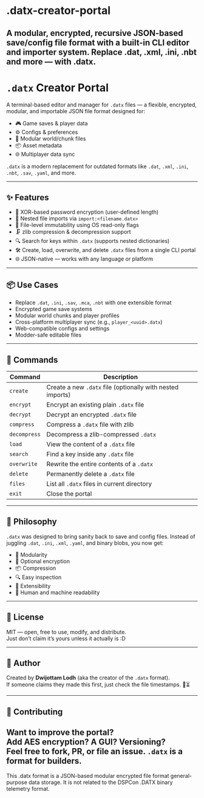 # .datx-creator-portal
 A modular, encrypted, recursive JSON-based save/config file format with a built-in CLI editor and importer system. Replace .dat, .xml, .ini, .nbt and more — with .datx.
---------------------------------------------------------------------------------------------------------------------------------
# `.datx` Creator Portal

A terminal-based editor and manager for `.datx` files — a flexible, encrypted, modular, and importable JSON file format designed for:

- 🎮 Game saves & player data
- ⚙️ Configs & preferences
- 🧱 Modular world/chunk files
- 📦 Asset metadata
- 🌐 Multiplayer data sync

`.datx` is a modern replacement for outdated formats like `.dat`, `.xml`, `.ini`, `.nbt`, `.sav`, `.yaml`, and more.

---

## ✨ Features

- 🔐 XOR-based password encryption (user-defined length)
- 🧩 Nested file imports via `import:<filename.datx>`
- 📁 File-level immutability using OS read-only flags
- 🗜️ zlib compression & decompression support
- 🔍 Search for keys within `.datx` (supports nested dictionaries)
- 🛠️ Create, load, overwrite, and delete `.datx` files from a single CLI portal
- 🌐 JSON-native — works with any language or platform

---

## 📦 Use Cases

- Replace `.dat`, `.ini`, `.sav`, `.mca`, `.nbt` with one extensible format
- Encrypted game save systems
- Modular world chunks and player profiles
- Cross-platform multiplayer sync (e.g., `player_<uuid>.datx`)
- Web-compatible configs and settings
- Modder-safe editable files

---

## 🚀 Commands

| Command     | Description |
|-------------|-------------|
| `create`    | Create a new `.datx` file (optionally with nested imports) |
| `encrypt`   | Encrypt an existing plain `.datx` file |
| `decrypt`   | Decrypt an encrypted `.datx` file |
| `compress`  | Compress a `.datx` file with zlib |
| `decompress`| Decompress a zlib-compressed `.datx` |
| `load`      | View the content of a `.datx` file |
| `search`    | Find a key inside any `.datx` file |
| `overwrite` | Rewrite the entire contents of a `.datx` |
| `delete`    | Permanently delete a `.datx` file |
| `files`     | List all `.datx` files in current directory |
| `exit`      | Close the portal |

---

## 🧠 Philosophy

`.datx` was designed to bring sanity back to save and config files. Instead of juggling `.dat`, `.ini`, `.xml`, `.yaml`, and binary blobs, you now get:

- 🔄 Modularity
- 🔐 Optional encryption
- 📦 Compression
- 🔍 Easy inspection
- 🔧 Extensibility
- 🧠 Human and machine readability

---

## 📜 License

MIT — open, free to use, modify, and distribute.  
Just don’t claim it’s yours unless it actually is :D

---

## 👑 Author

Created by **Dwijottam Lodh** (aka the creator of the `.datx` format).  
If someone claims they made this first, just check the file timestamps. 📁⏳

---

## 🤝 Contributing

Want to improve the portal?  
Add AES encryption? A GUI? Versioning?  
Feel free to fork, PR, or file an issue. `.datx` is a format for builders.
---
This .datx format is a JSON-based modular encrypted file format general-purpose data storage. It is not related to the DSPCon .DATX binary telemetry format.

